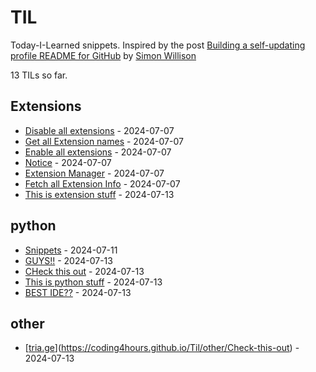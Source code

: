 # TIL

Today-I-Learned snippets. Inspired by the post [Building a self-updating profile README for GitHub](https://simonwillison.net/2020/Jul/10/self-updating-profile-readme/) by [Simon Willison](https://github.com/simonw) 

<!-- count starts -->13<!-- count ends --> TILs so far. 
<!-- index starts -->
## Extensions

* [Disable all extensions](https://coding4hours.github.io/Til/Extensions/Disable_all_extensions) - 2024-07-07
* [Get all Extension names](https://coding4hours.github.io/Til/Extensions/Get_all_extensions) - 2024-07-07
* [Enable all extensions](https://coding4hours.github.io/Til/Extensions/Enable_all_extensions) - 2024-07-07
* [Notice](https://coding4hours.github.io/Til/Extensions/readme) - 2024-07-07
* [Extension Manager](https://coding4hours.github.io/Til/Extensions/Extension_Manager) - 2024-07-07
* [Fetch all Extension Info](https://coding4hours.github.io/Til/Extensions/Fetch_Extension_Info) - 2024-07-07
* [This is extension stuff](https://coding4hours.github.io/Til/Extensions/index) - 2024-07-13

## python

* [Snippets](https://coding4hours.github.io/Til/python/Snippets) - 2024-07-11
* [GUYS!!](https://coding4hours.github.io/Til/python/GUYS) - 2024-07-13
* [CHeck this out](https://coding4hours.github.io/Til/python/Check-This-Out) - 2024-07-13
* [This is python stuff](https://coding4hours.github.io/Til/python/index) - 2024-07-13
* [BEST IDE??](https://coding4hours.github.io/Til/python/BEST-IDE) - 2024-07-13

## other

* [[tria.ge](https://tria.ge)](https://coding4hours.github.io/Til/other/Check-this-out) - 2024-07-13
<!-- index ends -->
